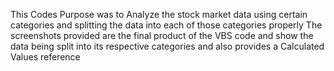 This Codes Purpose was to Analyze the stock market data using certain categories and splitting the data into each of those categories properly
The screenshots provided are the final product of the VBS code and show the data being split into its respective categories and also provides a Calculated Values reference
